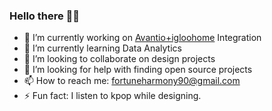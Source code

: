 ### Hello there 🙋‍♀️

- 🔭 I’m currently working on [Avantio+igloohome](https://www.igloohome.co/blog/maximize-your-vacation-rentals-potential-with-igloohome-locks-and-avantio) Integration
- 🌱 I’m currently learning Data Analytics
- 👯 I’m looking to collaborate on design projects
- 🤔 I’m looking for help with finding open source projects
- 📫 How to reach me: fortuneharmony90@gmail.com
- ⚡ Fun fact: I listen to kpop while designing.

<!--
**Nabhel/Nabhel** is a ✨ _special_ ✨ repository because its `README.md` (this file) appears on your GitHub profile.

Here are some ideas to get you started:


-->
